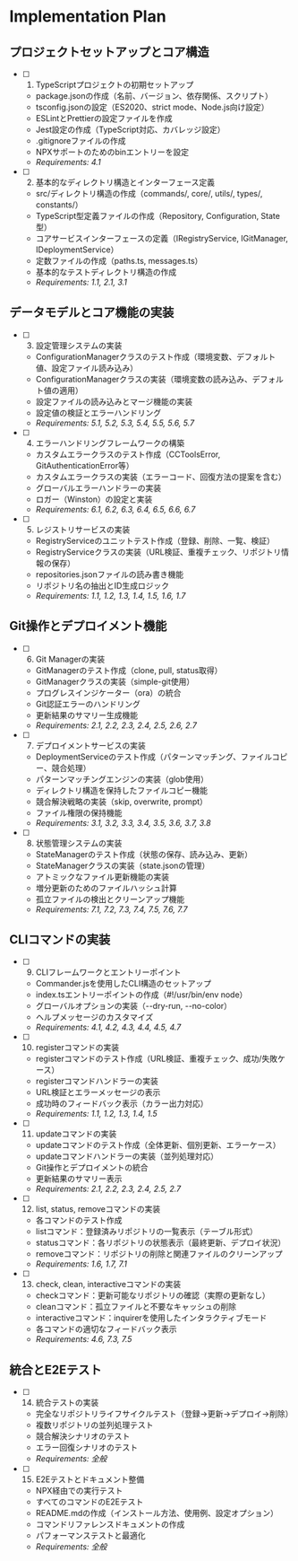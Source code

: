 # Implementation Plan

## プロジェクトセットアップとコア構造

- [ ] 1. TypeScriptプロジェクトの初期セットアップ
  - package.jsonの作成（名前、バージョン、依存関係、スクリプト）
  - tsconfig.jsonの設定（ES2020、strict mode、Node.js向け設定）
  - ESLintとPrettierの設定ファイルを作成
  - Jest設定の作成（TypeScript対応、カバレッジ設定）
  - .gitignoreファイルの作成
  - NPXサポートのためのbinエントリーを設定
  - _Requirements: 4.1_

- [ ] 2. 基本的なディレクトリ構造とインターフェース定義
  - src/ディレクトリ構造の作成（commands/, core/, utils/, types/, constants/）
  - TypeScript型定義ファイルの作成（Repository, Configuration, State型）
  - コアサービスインターフェースの定義（IRegistryService, IGitManager, IDeploymentService）
  - 定数ファイルの作成（paths.ts, messages.ts）
  - 基本的なテストディレクトリ構造の作成
  - _Requirements: 1.1, 2.1, 3.1_

## データモデルとコア機能の実装

- [ ] 3. 設定管理システムの実装
  - ConfigurationManagerクラスのテスト作成（環境変数、デフォルト値、設定ファイル読み込み）
  - ConfigurationManagerクラスの実装（環境変数の読み込み、デフォルト値の適用）
  - 設定ファイルの読み込みとマージ機能の実装
  - 設定値の検証とエラーハンドリング
  - _Requirements: 5.1, 5.2, 5.3, 5.4, 5.5, 5.6, 5.7_

- [ ] 4. エラーハンドリングフレームワークの構築
  - カスタムエラークラスのテスト作成（CCToolsError, GitAuthenticationError等）
  - カスタムエラークラスの実装（エラーコード、回復方法の提案を含む）
  - グローバルエラーハンドラーの実装
  - ロガー（Winston）の設定と実装
  - _Requirements: 6.1, 6.2, 6.3, 6.4, 6.5, 6.6, 6.7_

- [ ] 5. レジストリサービスの実装
  - RegistryServiceのユニットテスト作成（登録、削除、一覧、検証）
  - RegistryServiceクラスの実装（URL検証、重複チェック、リポジトリ情報の保存）
  - repositories.jsonファイルの読み書き機能
  - リポジトリ名の抽出とID生成ロジック
  - _Requirements: 1.1, 1.2, 1.3, 1.4, 1.5, 1.6, 1.7_

## Git操作とデプロイメント機能

- [ ] 6. Git Managerの実装
  - GitManagerのテスト作成（clone, pull, status取得）
  - GitManagerクラスの実装（simple-git使用）
  - プログレスインジケーター（ora）の統合
  - Git認証エラーのハンドリング
  - 更新結果のサマリー生成機能
  - _Requirements: 2.1, 2.2, 2.3, 2.4, 2.5, 2.6, 2.7_

- [ ] 7. デプロイメントサービスの実装
  - DeploymentServiceのテスト作成（パターンマッチング、ファイルコピー、競合処理）
  - パターンマッチングエンジンの実装（glob使用）
  - ディレクトリ構造を保持したファイルコピー機能
  - 競合解決戦略の実装（skip, overwrite, prompt）
  - ファイル権限の保持機能
  - _Requirements: 3.1, 3.2, 3.3, 3.4, 3.5, 3.6, 3.7, 3.8_

- [ ] 8. 状態管理システムの実装
  - StateManagerのテスト作成（状態の保存、読み込み、更新）
  - StateManagerクラスの実装（state.jsonの管理）
  - アトミックなファイル更新機能の実装
  - 増分更新のためのファイルハッシュ計算
  - 孤立ファイルの検出とクリーンアップ機能
  - _Requirements: 7.1, 7.2, 7.3, 7.4, 7.5, 7.6, 7.7_

## CLIコマンドの実装

- [ ] 9. CLIフレームワークとエントリーポイント
  - Commander.jsを使用したCLI構造のセットアップ
  - index.tsエントリーポイントの作成（#!/usr/bin/env node）
  - グローバルオプションの実装（--dry-run, --no-color）
  - ヘルプメッセージのカスタマイズ
  - _Requirements: 4.1, 4.2, 4.3, 4.4, 4.5, 4.7_

- [ ] 10. registerコマンドの実装
  - registerコマンドのテスト作成（URL検証、重複チェック、成功/失敗ケース）
  - registerコマンドハンドラーの実装
  - URL検証とエラーメッセージの表示
  - 成功時のフィードバック表示（カラー出力対応）
  - _Requirements: 1.1, 1.2, 1.3, 1.4, 1.5_

- [ ] 11. updateコマンドの実装
  - updateコマンドのテスト作成（全体更新、個別更新、エラーケース）
  - updateコマンドハンドラーの実装（並列処理対応）
  - Git操作とデプロイメントの統合
  - 更新結果のサマリー表示
  - _Requirements: 2.1, 2.2, 2.3, 2.4, 2.5, 2.7_

- [ ] 12. list, status, removeコマンドの実装
  - 各コマンドのテスト作成
  - listコマンド：登録済みリポジトリの一覧表示（テーブル形式）
  - statusコマンド：各リポジトリの状態表示（最終更新、デプロイ状況）
  - removeコマンド：リポジトリの削除と関連ファイルのクリーンアップ
  - _Requirements: 1.6, 1.7, 7.1_

- [ ] 13. check, clean, interactiveコマンドの実装
  - checkコマンド：更新可能なリポジトリの確認（実際の更新なし）
  - cleanコマンド：孤立ファイルと不要なキャッシュの削除
  - interactiveコマンド：inquirerを使用したインタラクティブモード
  - 各コマンドの適切なフィードバック表示
  - _Requirements: 4.6, 7.3, 7.5_

## 統合とE2Eテスト

- [ ] 14. 統合テストの実装
  - 完全なリポジトリライフサイクルテスト（登録→更新→デプロイ→削除）
  - 複数リポジトリの並列処理テスト
  - 競合解決シナリオのテスト
  - エラー回復シナリオのテスト
  - _Requirements: 全般_

- [ ] 15. E2Eテストとドキュメント整備
  - NPX経由での実行テスト
  - すべてのコマンドのE2Eテスト
  - README.mdの作成（インストール方法、使用例、設定オプション）
  - コマンドリファレンスドキュメントの作成
  - パフォーマンステストと最適化
  - _Requirements: 全般_